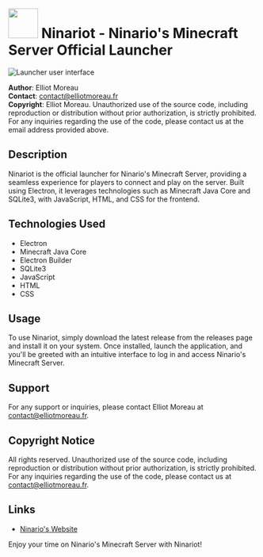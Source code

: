 # [<img src="https://ninario.fr/storage/img/nlogo.png" width="60"/>](https://ninario.fr/) Ninariot - Ninario's Minecraft Server Official Launcher

![Launcher user interface](https://github.com/cempack/NinariotLauncher/assets/73651345/6b9b62a5-b800-450a-a932-18cc409d612a)

**Author**: Elliot Moreau  
**Contact**: [contact@elliotmoreau.fr](mailto:contact@elliotmoreau.fr)  
**Copyright**: Elliot Moreau. Unauthorized use of the source code, including reproduction or distribution without prior authorization, is strictly prohibited. For any inquiries regarding the use of the code, please contact us at the email address provided above.

## Description

Ninariot is the official launcher for Ninario's Minecraft Server, providing a seamless experience for players to connect and play on the server. Built using Electron, it leverages technologies such as Minecraft Java Core and SQLite3, with JavaScript, HTML, and CSS for the frontend.

## Technologies Used

- Electron
- Minecraft Java Core
- Electron Builder
- SQLite3
- JavaScript
- HTML
- CSS

## Usage

To use Ninariot, simply download the latest release from the releases page and install it on your system. Once installed, launch the application, and you'll be greeted with an intuitive interface to log in and access Ninario's Minecraft Server.

## Support

For any support or inquiries, please contact Elliot Moreau at [contact@elliotmoreau.fr](mailto:contact@elliotmoreau.fr).

## Copyright Notice

All rights reserved. Unauthorized use of the source code, including reproduction or distribution without prior authorization, is strictly prohibited. For any inquiries regarding the use of the code, please contact us at [contact@elliotmoreau.fr](mailto:contact@elliotmoreau.fr).

## Links

- [Ninario's Website](https://ninario.fr)

Enjoy your time on Ninario's Minecraft Server with Ninariot!
